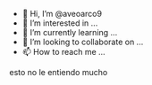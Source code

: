 - 👋 Hi, I’m @aveoarco9
- 👀 I’m interested in ...
- 🌱 I’m currently learning ...
- 💞️ I’m looking to collaborate on ...
- 📫 How to reach me ...

 esto no le  entiendo mucho 